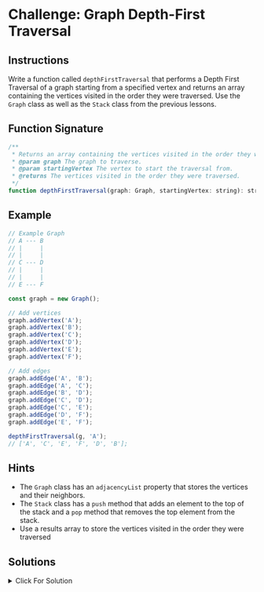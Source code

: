 # Challenge: Graph Depth-First Traversal

## Instructions

Write a function called `depthFirstTraversal` that performs a Depth First Traversal of a graph starting from a specified vertex and returns an array containing the vertices visited in the order they were traversed. Use the `Graph` class as well as the `Stack` class from the previous lessons.

## Function Signature

```js
/**
 * Returns an array containing the vertices visited in the order they were traversed.
 * @param graph The graph to traverse.
 * @param startingVertex The vertex to start the traversal from.
 * @returns The vertices visited in the order they were traversed.
 */
function depthFirstTraversal(graph: Graph, startingVertex: string): string[];
```

## Example

```js
// Example Graph
// A --- B
// |     |
// |     |
// C --- D
// |     |
// |     |
// E --- F

const graph = new Graph();

// Add vertices
graph.addVertex('A');
graph.addVertex('B');
graph.addVertex('C');
graph.addVertex('D');
graph.addVertex('E');
graph.addVertex('F');

// Add edges
graph.addEdge('A', 'B');
graph.addEdge('A', 'C');
graph.addEdge('B', 'D');
graph.addEdge('C', 'D');
graph.addEdge('C', 'E');
graph.addEdge('D', 'F');
graph.addEdge('E', 'F');

depthFirstTraversal(g, 'A');
// ['A', 'C', 'E', 'F', 'D', 'B'];
```

## Hints

- The `Graph` class has an `adjacencyList` property that stores the vertices and their neighbors.
- The `Stack` class has a `push` method that adds an element to the top of the stack and a `pop` method that removes the top element from the stack.
- Use a results array to store the vertices visited in the order they were traversed

## Solutions

<details>
  <summary>Click For Solution</summary>

#### Using an adjacency list:

```js
export function depthFirstTraversal(
  graph: Graph,
  startingVertex: string
): string[] {
  if (!graph.adjacencyList[startingVertex]) {
    return [];
  }

  const visited: Record<string, boolean> = {};
  const stack = new Stack<string>();
  const result: string[] = [];

  stack.push(startingVertex);

  visited[startingVertex] = true;

  while (!stack.isEmpty()) {
    const currentVertex = stack.pop();
    if (!currentVertex) break;
    result.push(currentVertex);

    graph.adjacencyList[currentVertex].forEach((neighbor) => {
      if (!visited[neighbor]) {
        visited[neighbor] = true;
        stack.push(neighbor);
      }
    });
  }

  return result;
}
```

### Explanation

- Check if the starting vertex exists in the graph's adjacency list. If it doesn't, return an empty array.
- Initialize an empty object called `visited` to store the vertices visited.
- Initialize a stack with the starting vertex.
- Initialize an empty array called `result` to store the vertices visited in the order they were traversed.
- Mark the starting vertex as visited.
- While the stack is not empty:
  - Pop a vertex from the stack and push it to the `result` array.
  - For each neighbor of the vertex:
    - If the neighbor has not been visited:
      - Mark the neighbor as visited.
      - Push the neighbor to the stack.
- Return the `result` array.

</details>
